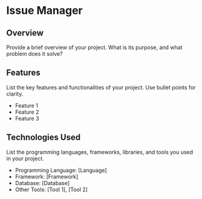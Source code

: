 # Issue Manager

## Overview

Provide a brief overview of your project. What is its purpose, and what problem does it solve? 

## Features

List the key features and functionalities of your project. Use bullet points for clarity.

- Feature 1
- Feature 2
- Feature 3

## Technologies Used

List the programming languages, frameworks, libraries, and tools you used in your project.

- Programming Language: [Language]
- Framework: [Framework]
- Database: [Database]
- Other Tools: [Tool 1], [Tool 2]

